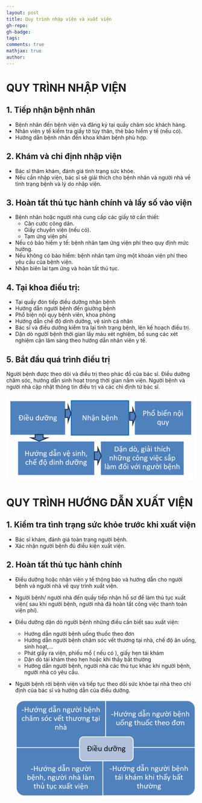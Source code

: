 ```yaml
---
layout: post
title: Quy trình nhập viện và xuất viện
gh-repo:
gh-badge: 
tags:
comments: true
mathjax: true
author: 
---
```

# QUY TRÌNH NHẬP VIỆN
## 1. Tiếp nhận bệnh nhân
- Bệnh nhân đến bệnh viện và đăng ký tại quầy chăm sóc khách hàng.
- Nhân viên y tế kiểm tra giấy tờ tùy thân, thẻ bảo hiểm y tế (nếu có).
- Hướng dẫn bệnh nhân đến khoa khám bệnh phù hợp.

## 2. Khám và chỉ định nhập viện
- Bác sĩ thăm khám, đánh giá tình trạng sức khỏe.
- Nếu cần nhập viện, bác sĩ sẽ giải thích cho bệnh nhân và người nhà về tình trạng bệnh và lý do nhập viện.
 
## 3. Hoàn tất thủ tục hành chính và lấy số vào viện
- Bệnh nhân hoặc người nhà cung cấp các giấy tờ cần thiết:
    + Căn cước công dân.
    + Giấy chuyển viện (nếu có).
    + Tạm ứng viện phí
- Nếu có bảo hiểm y tế: bệnh nhân tạm ứng viện phí theo quy định mức hưởng.
- Nếu không có bảo hiểm: bệnh nhân tạm ứng một khoản viện phí theo yêu cầu của bệnh viện.
- Nhận biên lai tạm ứng và hoàn tất thủ tục.
## 4. Tại khoa điều trị:
-	Tại quầy đón tiếp điều dưỡng nhận bệnh
-	Hướng dẫn người bệnh đến giường bệnh 
-	Phổ biện nội quy bệnh viên, khoa phòng
-	Hướng dẫn chế độ dinh dưỡng, vệ sinh cá nhân
-	Bác sĩ và điều dưỡng kiểm tra lại tình trạng bệnh, lên kế hoạch điều trị.
-	Dặn dò người bệnh thời gian lấy máu xét nghiệm, bổ sung các xét nghiệm cận lâm sàng theo hướng dẫn nhân viên y tế.
## 5. Bắt đầu quá trình điều trị
Người bệnh được theo dõi và điều trị theo phác đồ của bác sĩ.
Điều dưỡng chăm sóc, hướng dẫn sinh hoạt trong thời gian nằm viện.
Người bệnh và người nhà cập nhật thông tin điều trị và các chỉ định từ bác sĩ.

![Quy trình nhập viện](/assets/img/L2.png)

# QUY TRÌNH HƯỚNG DẪN XUẤT VIỆN

## 1. Kiểm tra tình trạng sức khỏe trước khi xuất viện
- Bác sĩ khám, đánh giá toàn trạng người bệnh.
- Xác nhận người bệnh đủ điều kiện xuất viện.

## 2. Hoàn tất thủ tục hành chính
- Điều dưỡng hoặc nhân viên y tế thông báo và hướng dẫn cho người bệnh và người nhà về quy trình xuất viện.
  
- Người bệnh/ người nhà đến quầy tiếp nhận hồ sơ để làm thủ tục xuất viện( sau khi người bệnh, người nhà đã hoàn tất công việc thanh toán viện phí).
  
- Điều dưỡng dặn dò người bệnh những điều cần biết sau xuất viện: 
    + Hướng dẫn người bệnh uống thuốc theo đơn
    + Hướng dẫn người bệnh chăm sóc vết thương tại nhà, chế độ ăn uống, sinh hoạt,…
    + Phát giấy ra viện, phiếu mổ ( nếu có ), giấy hẹn tái khám
    + Dặn dò tái khám theo hẹn hoặc khi thấy bất thường
    + Hướng dẫn người bệnh, người nhà các thủ tục khác khi người bệnh, người nhà có yêu cầu.
          
- Người bệnh rời bệnh viện và tiếp tục theo dõi sức khỏe tại nhà theo chỉ định của bác sĩ và hướng dẫn của điều dưỡng.

  ![Quy trình xuất viện](/assets/img/L1.png)





